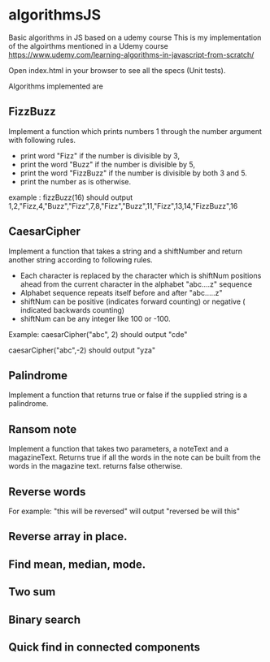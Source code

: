 # algorithmsJS

Basic algorithms in JS based on a udemy course
This is my implementation of the algoirthms mentioned in a Udemy course
https://www.udemy.com/learning-algorithms-in-javascript-from-scratch/

Open index.html in your browser to see all the specs (Unit tests).

Algorithms implemented are

## FizzBuzz

Implement a function which prints numbers 1 through the number argument with following rules.
 - print word "Fizz" if the number is divisible by 3,
 - print the word "Buzz" if the number is divisible by 5,
 - print the word "FizzBuzz" if the number is divisible by both 3 and 5.
 - print the number as is otherwise.

 example : fizzBuzz(16) should output
 1,2,"Fizz,4,"Buzz","Fizz",7,8,"Fizz","Buzz",11,"Fizz",13,14,"FizzBuzz",16


## CaesarCipher

Implement a function that takes a string and a shiftNumber and return another string according to following rules.

- Each character is replaced by the character which is shiftNum positions ahead from the current character in the alphabet "abc....z" sequence
- Alphabet sequence repeats itself before and after "abc.....z"
- shiftNum can be positive (indicates forward counting) or negative ( indicated backwards counting)
- shiftNum can be any integer like 100 or -100. 

Example: caesarCipher("abc", 2)
should output "cde"

caesarCipher("abc",-2)
should output "yza"


## Palindrome 
Implement a function that returns true or false if the supplied string is a palindrome.

## Ransom note 
Implement a function that takes two parameters, a noteText and a magazineText. Returns true if all the words in the note can be built from the words in the
magazine text. returns false otherwise.

## Reverse words

For example: "this will be reversed"
will output "reversed be will this"
## Reverse array in place.
## Find mean, median, mode.
## Two sum
## Binary search
## Quick find in connected components


